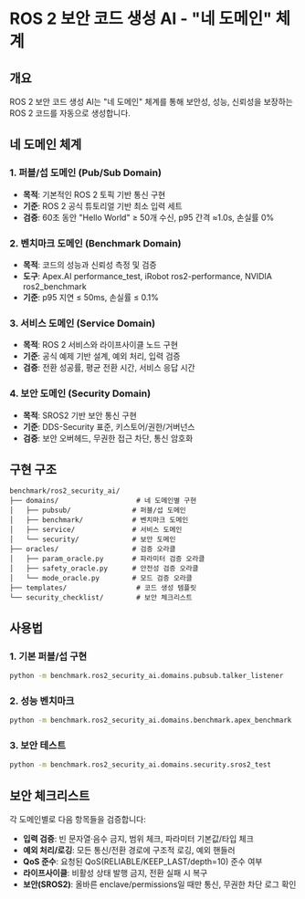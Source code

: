 # ROS 2 보안 코드 생성 AI - "네 도메인" 체계

## 개요

ROS 2 보안 코드 생성 AI는 "네 도메인" 체계를 통해 보안성, 성능, 신뢰성을 보장하는 ROS 2 코드를 자동으로 생성합니다.

## 네 도메인 체계

### 1. 퍼블/섭 도메인 (Pub/Sub Domain)
- **목적**: 기본적인 ROS 2 토픽 기반 통신 구현
- **기준**: ROS 2 공식 튜토리얼 기반 최소 입력 세트
- **검증**: 60초 동안 "Hello World" ≥ 50개 수신, p95 간격 ≈1.0s, 손실률 0%

### 2. 벤치마크 도메인 (Benchmark Domain)
- **목적**: 코드의 성능과 신뢰성 측정 및 검증
- **도구**: Apex.AI performance_test, iRobot ros2-performance, NVIDIA ros2_benchmark
- **기준**: p95 지연 ≤ 50ms, 손실률 ≤ 0.1%

### 3. 서비스 도메인 (Service Domain)
- **목적**: ROS 2 서비스와 라이프사이클 노드 구현
- **기준**: 공식 예제 기반 설계, 예외 처리, 입력 검증
- **검증**: 전환 성공률, 평균 전환 시간, 서비스 응답 시간

### 4. 보안 도메인 (Security Domain)
- **목적**: SROS2 기반 보안 통신 구현
- **기준**: DDS-Security 표준, 키스토어/권한/거버넌스
- **검증**: 보안 오버헤드, 무권한 접근 차단, 통신 암호화

## 구현 구조

```
benchmark/ros2_security_ai/
├── domains/                   # 네 도메인별 구현
│   ├── pubsub/               # 퍼블/섭 도메인
│   ├── benchmark/            # 벤치마크 도메인
│   ├── service/              # 서비스 도메인
│   └── security/             # 보안 도메인
├── oracles/                  # 검증 오라클
│   ├── param_oracle.py       # 파라미터 검증 오라클
│   ├── safety_oracle.py      # 안전성 검증 오라클
│   └── mode_oracle.py        # 모드 검증 오라클
├── templates/                 # 코드 생성 템플릿
└── security_checklist/        # 보안 체크리스트
```

## 사용법

### 1. 기본 퍼블/섭 구현
```bash
python -m benchmark.ros2_security_ai.domains.pubsub.talker_listener
```

### 2. 성능 벤치마크
```bash
python -m benchmark.ros2_security_ai.domains.benchmark.apex_benchmark
```

### 3. 보안 테스트
```bash
python -m benchmark.ros2_security_ai.domains.security.sros2_test
```

## 보안 체크리스트

각 도메인별로 다음 항목들을 검증합니다:

- **입력 검증**: 빈 문자열·음수 금지, 범위 체크, 파라미터 기본값/타입 체크
- **예외 처리/로깅**: 모든 통신/전환 경로에 구조적 로깅, 예외 핸들러
- **QoS 준수**: 요청된 QoS(RELIABLE/KEEP_LAST/depth=10) 준수 여부
- **라이프사이클**: 비활성 상태 발행 금지, 전환 실패 시 복구
- **보안(SROS2)**: 올바른 enclave/permissions일 때만 통신, 무권한 차단 로그 확인
